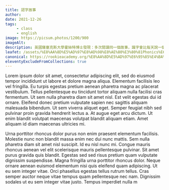 ```yaml
---
title: 認字故事
author:
date: 2021-12-26
tags: 
     - class
     - english
image: https://picsum.photos/1200/900
imageAlt:
description: 英國薩塞克斯大學霍絲特博士發現：多次閱讀同一個故事，識字會比每天說一個新的故事多。認字策略錦囊：孩子喜歡做甚麼事情?要先了解他們的興趣，再以不同教材(如短片、圖卡等)和遊戲學習輔助教學，長輩長期陪讀，才能引入學習動機，繼而主動認識英文生字、投入認字和朗讀的以及樂趣。
leafet: /assets/%E8%AA%8D%E5%AD%97%E8%AD%98%E8%AE%80%E3%80%81Phonics%E6%8B%BC%E9%9F%B3%E4%B8%B2%E5%AD%97.pdf
canonical: https://rookieacademy.org/%E8%AA%8D%E5%AD%97%E6%95%85%E4%BA%8B/
eleventyExcludeFromCollections: true
---
```




Lorem ipsum dolor sit amet, consectetur adipiscing elit, sed do eiusmod tempor incididunt ut labore et dolore magna aliqua. Elementum facilisis leo vel fringilla. Eu turpis egestas pretium aenean pharetra magna ac placerat vestibulum. Tellus pellentesque eu tincidunt tortor aliquam nulla facilisi cras fermentum. Ut sem nulla pharetra diam sit amet nisl. Est velit egestas dui id ornare. Eleifend donec pretium vulputate sapien nec sagittis aliquam malesuada bibendum. Ut sem viverra aliquet eget. Semper feugiat nibh sed pulvinar proin gravida hendrerit lectus a. At augue eget arcu dictum. Ut enim blandit volutpat maecenas volutpat blandit aliquam etiam. Amet aliquam id diam maecenas ultricies mi.

Urna porttitor rhoncus dolor purus non enim praesent elementum facilisis. Molestie nunc non blandit massa enim nec dui nunc mattis. Sem nulla pharetra diam sit amet nisl suscipit. Id eu nisl nunc mi. Congue mauris rhoncus aenean vel elit scelerisque mauris pellentesque pulvinar. Sit amet purus gravida quis blandit. Egestas sed sed risus pretium quam vulputate dignissim suspendisse. Magna fringilla urna porttitor rhoncus dolor. Neque ornare aenean euismod elementum nisi quis eleifend quam adipiscing. Ut eu sem integer vitae. Orci phasellus egestas tellus rutrum tellus. Cras semper auctor neque vitae tempus quam pellentesque nec nam. Dignissim sodales ut eu sem integer vitae justo. Tempus imperdiet nulla m
